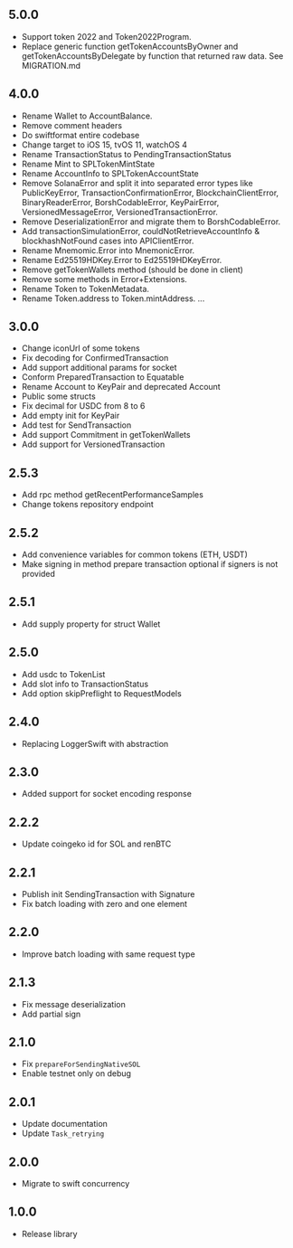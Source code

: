 ## 5.0.0

- Support token 2022 and Token2022Program.
- Replace generic function getTokenAccountsByOwner and getTokenAccountsByDelegate by function that returned raw data. See MIGRATION.md

## 4.0.0

- Rename Wallet to AccountBalance.
- Remove comment headers
- Do swiftformat entire codebase
- Change target to iOS 15, tvOS 11, watchOS 4
- Rename TransactionStatus to PendingTransactionStatus
- Rename Mint to SPLTokenMintState
- Rename AccountInfo to SPLTokenAccountState
- Remove SolanaError and split it into separated error types like PublicKeyError, TransactionConfirmationError, BlockchainClientError, BinaryReaderError, BorshCodableError, KeyPairError, VersionedMessageError, VersionedTransactionError.
- Remove DeserializationError and migrate them to BorshCodableError.
- Add transactionSimulationError, couldNotRetrieveAccountInfo & blockhashNotFound cases into APIClientError.
- Rename Mnemomic.Error into MnemonicError.
- Rename Ed25519HDKey.Error to Ed25519HDKeyError.
- Remove getTokenWallets method (should be done in client)
- Remove some methods in Error+Extensions.
- Rename Token to TokenMetadata.
- Rename Token.address to Token.mintAddress.
...

## 3.0.0

- Change iconUrl of some tokens
- Fix decoding for ConfirmedTransaction
- Add support additional params for socket
- Conform PreparedTransaction to Equatable
- Rename Account to KeyPair and deprecated Account
- Public some structs
- Fix decimal for USDC from 8 to 6
- Add empty init for KeyPair
- Add test for SendTransaction
- Add support Commitment in getTokenWallets
- Add support for VersionedTransaction

## 2.5.3

- Add rpc method getRecentPerformanceSamples
- Change tokens repository endpoint

## 2.5.2

- Add convenience variables for common tokens (ETH, USDT)
- Make signing in method prepare transaction optional if signers is not provided

## 2.5.1

- Add supply property for struct Wallet

## 2.5.0

- Add usdc to TokenList
- Add slot info to TransactionStatus
- Add option skipPreflight to RequestModels

## 2.4.0

- Replacing LoggerSwift with abstraction

## 2.3.0

- Added support for socket encoding response

## 2.2.2

- Update coingeko id for SOL and renBTC

## 2.2.1

- Publish init SendingTransaction with Signature
- Fix batch loading with zero and one element

## 2.2.0

- Improve batch loading with same request type

## 2.1.3

- Fix message deserialization
- Add partial sign

## 2.1.0

- Fix `prepareForSendingNativeSOL`
- Enable testnet only on debug

## 2.0.1

- Update documentation
- Update `Task_retrying`

## 2.0.0

- Migrate to swift concurrency

## 1.0.0

- Release library
